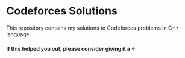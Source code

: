 # Codeforces Solutions
This repository contains my solutions to Codeforces problems in C++ language.  

#### If this helped you out, please consider giving it a :star:



